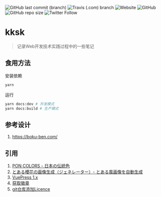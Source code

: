 ![GitHub last commit (branch)](https://img.shields.io/github/last-commit/KannadukiAme/kksk/master.svg?style=flat-square) ![Travis (.com) branch](https://img.shields.io/travis/com/KannadukiAme/kksk/master.svg?style=flat-square) ![Website](https://img.shields.io/website/https/kannadukiame.github.io/kksk.svg?style=flat-square) ![GitHub](https://img.shields.io/github/license/KannadukiAme/kksk.svg?style=flat-square) ![GitHub repo size](https://img.shields.io/github/repo-size/KannadukiAme/kksk.svg?style=flat-square) ![Twitter Follow](https://img.shields.io/twitter/follow/Kannaduki_Ame.svg?style=flat-square)

# kksk

> 记录Web开发技术实践过程中的一些笔记

## 食用方法

安装依赖

```bash
yarn
```

运行

```bash
yarn docs:dev # 开发模式
yarn docs:build # 生产模式
```

## 参考设计

1. https://boku-ben.com/

## 引用

1. [PON COLORS - 日本の伝統色](http://nipponcolors.com/)
2. [とある櫻花の画像生成（ジェネレーター）- とある風画像を自動生成](http://to-a.ru/)
3. [VuePress 1.x](https://v1.vuepress.vuejs.org/zh/)
4. [获取徽章](https://shields.io/)
5. [git仓库添加Licence](https://help.github.com/en/articles/adding-a-license-to-a-repository)